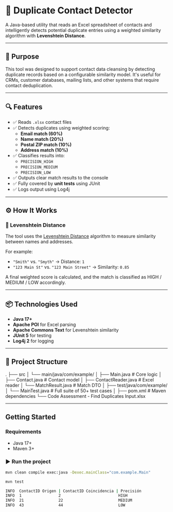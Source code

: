 # 🧠 Duplicate Contact Detector

A Java-based utility that reads an Excel spreadsheet of contacts and intelligently detects potential duplicate entries using a weighted similarity algorithm with **Levenshtein Distance**.

---

## 📌 Purpose

This tool was designed to support contact data cleansing by detecting duplicate records based on a configurable similarity model. It's useful for CRMs, customer databases, mailing lists, and other systems that require contact deduplication.

---

## 🔍 Features

- ✅ Reads `.xlsx` contact files
- ✅ Detects duplicates using weighted scoring:
  - **Email match (60%)**
  - **Name match (20%)**
  - **Postal ZIP match (10%)**
  - **Address match (10%)**
- ✅ Classifies results into:
  - `PRECISION_HIGH`
  - `PRECISION_MEDIUM`
  - `PRECISION_LOW`
- ✅ Outputs clear match results to the console
- ✅ Fully covered by **unit tests** using JUnit
- ✅ Logs output using Log4j

---

## ⚙️ How It Works

### 🔡 Levenshtein Distance

The tool uses the [Levenshtein Distance](https://en.wikipedia.org/wiki/Levenshtein_distance) algorithm to measure similarity between names and addresses.

For example:
- `"Smith"` vs. `"Smyth"` → Distance: `1`
- `"123 Main St"` vs. `"123 Main Street"` → Similarity: `0.85`

A final weighted score is calculated, and the match is classified as HIGH / MEDIUM / LOW accordingly.

---

## 📦 Technologies Used

- **Java 17+**
- **Apache POI** for Excel parsing
- **Apache Commons Text** for Levenshtein similarity
- **JUnit 5** for testing
- **Log4j 2** for logging

---

## 📁 Project Structure

.
├── src
│   └── main/java/com/example/
│       ├── Main.java               # Core logic
│       ├── Contact.java            # Contact model
│       ├── ContactReader.java      # Excel reader
│       └── MatchResult.java        # Match DTO
│
├── test/java/com/example/
│   └── MainTest.java               # Full suite of 50+ test cases
│
├── pom.xml                         # Maven dependencies
└── Code Assessment - Find Duplicates Input.xlsx

---

## Getting Started

### Requirements
- Java 17+
- Maven 3+

### ▶ Run the project

```bash
mvn clean compile exec:java -Dexec.mainClass="com.example.Main"

mvn test

INFO  ContactID Origen | ContactID Coincidencia | Precisión
INFO  1                2                         HIGH
INFO  21               22                        MEDIUM
INFO  43               44                        LOW
